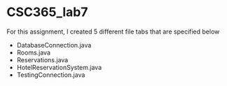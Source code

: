 # CSC365_lab7

For this assignment, I created 5 different file tabs that are specified below
- DatabaseConnection.java
- Rooms.java
- Reservations.java
- HotelReservationSystem.java
- TestingConnection.java